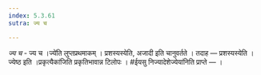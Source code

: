 ```yaml
---
index: 5.3.61
sutra: ज्य च

---
```

_ज्य च_ - ज्य च ।ज्ये॑ति लुप्तप्रथमाकम् । प्रशस्यस्येति, अजादी इति चानुवर्तते । तदाह — प्रशस्यस्येति । ज्येष्ठ इति ।प्रकृत्यैका॑जिति प्रकृतिभावान्न टिलोपः । #ईयसु निज्यादेशेज्येया॑निति प्राप्ते —  ।